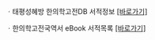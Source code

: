 ㆍ태평성혜방 한의학고전DB 서적정보 [[바로가기]](https://mediclassics.kr/books/135)

ㆍ한의학고전국역서 eBook 서적목록 [[바로가기]](https://info.mediclassics.kr/bookshelf/list/eBook/list)
